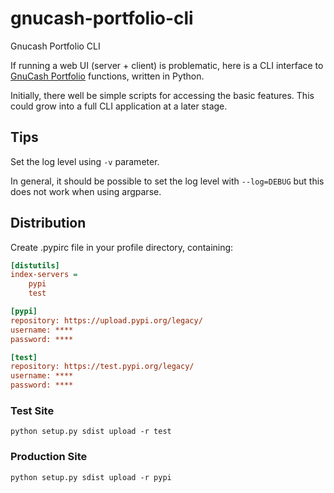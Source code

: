 # gnucash-portfolio-cli

Gnucash Portfolio CLI

If running a web UI (server + client) is problematic, here is a CLI interface to [GnuCash Portfolio](https://github.com/MisterY/gnucash-portfolio) functions, written in Python.

Initially, there well be simple scripts for accessing the basic features. This could grow into a full CLI application at a later stage.

## Tips

Set the log level using `-v` parameter.

In general, it should be possible to set the log level with `--log=DEBUG` but this does not work when using argparse.

## Distribution

Create .pypirc file in your profile directory, containing:

```ini
[distutils]
index-servers =
    pypi
    test

[pypi]
repository: https://upload.pypi.org/legacy/
username: ****
password: ****

[test]
repository: https://test.pypi.org/legacy/
username: ****
password: ****
```

### Test Site

```console
python setup.py sdist upload -r test
```

### Production Site

```console
python setup.py sdist upload -r pypi
```